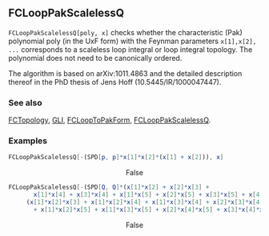 ## FCLoopPakScalelessQ

`FCLoopPakScalelessQ[poly, x]` checks whether the characteristic (Pak) polynomial poly (in the UxF form) with the Feynman parameters `x[1],x[2], ...` corresponds to a scaleless loop integral or loop integral topology. The polynomial does not need to be canonically ordered.

The algorithm is based on arXiv:1011.4863 and the detailed description thereof in the PhD thesis of Jens Hoff (10.5445/IR/1000047447).

### See also

[FCTopology](FCTopology), [GLI](GLI), [FCLoopToPakForm](FCLoopToPakForm), [FCLoopPakScalelessQ](FCLoopPakScalelessQ).

### Examples

```mathematica
FCLoopPakScalelessQ[-(SPD[p, p]*x[1]*x[2]*(x[1] + x[2])), x]
```

$$\text{False}$$

```mathematica
FCLoopPakScalelessQ[-(SPD[Q, Q]*(x[1]*x[2] + x[2]*x[3] + 
       x[1]*x[4] + x[3]*x[4] + x[1]*x[5] + x[2]*x[5] + x[3]*x[5] + x[4]*x[5])*
     (x[1]*x[2]*x[3] + x[1]*x[2]*x[4] + x[1]*x[3]*x[4] + x[2]*x[3]*x[4] 
       + x[1]*x[2]*x[5] + x[1]*x[3]*x[5] + x[2]*x[4]*x[5] + x[3]*x[4]*x[5])), x]
```

$$\text{False}$$
